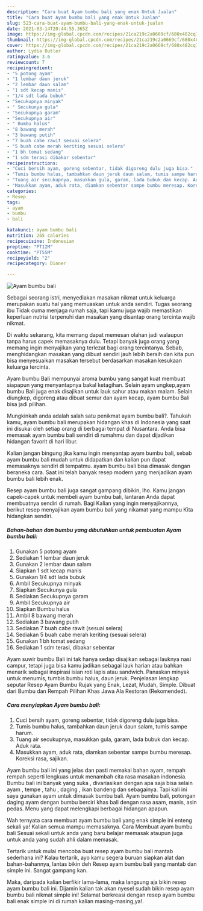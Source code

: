 ```yaml
---
description: "Cara buat Ayam bumbu bali yang enak Untuk Jualan"
title: "Cara buat Ayam bumbu bali yang enak Untuk Jualan"
slug: 523-cara-buat-ayam-bumbu-bali-yang-enak-untuk-jualan
date: 2021-03-14T20:44:55.365Z
image: https://img-global.cpcdn.com/recipes/21ca219c2a0669cf/680x482cq70/ayam-bumbu-bali-foto-resep-utama.jpg
thumbnail: https://img-global.cpcdn.com/recipes/21ca219c2a0669cf/680x482cq70/ayam-bumbu-bali-foto-resep-utama.jpg
cover: https://img-global.cpcdn.com/recipes/21ca219c2a0669cf/680x482cq70/ayam-bumbu-bali-foto-resep-utama.jpg
author: Lydia Butler
ratingvalue: 3.6
reviewcount: 7
recipeingredient:
- "5 potong ayam"
- "1 lembar daun jeruk"
- "2 lembar daun salam"
- "1 sdt kecap manis"
- "1/4 sdt lada bubuk"
- "Secukupnya minyak"
- " Secukunya gula"
- "Secukupnya garam"
- "Secukupnya air"
- " Bumbu halus"
- "8 bawang merah"
- "3 bawang putih"
- "7 buah cabe rawit sesuai selera"
- "5 buah cabe merah keriting sesuai selera"
- "1 bh tomat sedang"
- "1 sdm terasi dibakar sebentar"
recipeinstructions:
- "Cuci bersih ayam, goreng sebentar, tidak digoreng dulu juga bisa."
- "Tumis bumbu halus, tambahkan daun jeruk daun salam, tumis sampe harum."
- "Tuang air secukupnya, masukkan gula, garam, lada bubuk dan kecap. Aduk rata."
- "Masukkan ayam, aduk rata, diamkan sebentar sampe bumbu meresap. Koreksi rasa, sajikan."
categories:
- Resep
tags:
- ayam
- bumbu
- bali

katakunci: ayam bumbu bali 
nutrition: 265 calories
recipecuisine: Indonesian
preptime: "PT12M"
cooktime: "PT55M"
recipeyield: "2"
recipecategory: Dinner

---
```



![Ayam bumbu bali](https://img-global.cpcdn.com/recipes/21ca219c2a0669cf/680x482cq70/ayam-bumbu-bali-foto-resep-utama.jpg)

Sebagai seorang istri, menyediakan masakan nikmat untuk keluarga merupakan suatu hal yang memuaskan untuk anda sendiri. Tugas seorang ibu Tidak cuma menjaga rumah saja, tapi kamu juga wajib memastikan keperluan nutrisi terpenuhi dan masakan yang disantap orang tercinta wajib nikmat.

Di waktu  sekarang, kita memang dapat memesan olahan jadi walaupun tanpa harus capek memasaknya dulu. Tetapi banyak juga orang yang memang ingin menyajikan yang terlezat bagi orang tercintanya. Sebab, menghidangkan masakan yang dibuat sendiri jauh lebih bersih dan kita pun bisa menyesuaikan masakan tersebut berdasarkan masakan kesukaan keluarga tercinta. 

Ayam bumbu Bali mempunyai aroma bumbu yang sangat kuat membuat siapapun yang menyantapnya bakal ketagihan. Selain ayam ungkep,ayam bumbu Bali juga enak disajikan untuk lauk sahur atau makan malam. Selain diungkep, digoreng atau dibuat semur dan ayam kecap, ayam bumbu Bali bisa jadi pilihan.

Mungkinkah anda adalah salah satu penikmat ayam bumbu bali?. Tahukah kamu, ayam bumbu bali merupakan hidangan khas di Indonesia yang saat ini disukai oleh setiap orang di berbagai tempat di Nusantara. Anda bisa memasak ayam bumbu bali sendiri di rumahmu dan dapat dijadikan hidangan favorit di hari libur.

Kalian jangan bingung jika kamu ingin menyantap ayam bumbu bali, sebab ayam bumbu bali mudah untuk didapatkan dan kalian pun dapat memasaknya sendiri di tempatmu. ayam bumbu bali bisa dimasak dengan beraneka cara. Saat ini telah banyak resep modern yang menjadikan ayam bumbu bali lebih enak.

Resep ayam bumbu bali juga sangat gampang dibikin, lho. Kamu jangan capek-capek untuk membeli ayam bumbu bali, lantaran Anda dapat membuatnya sendiri di rumah. Bagi Kalian yang ingin menyajikannya, berikut resep menyajikan ayam bumbu bali yang nikamat yang mampu Kita hidangkan sendiri.

<!--inarticleads1-->

##### Bahan-bahan dan bumbu yang dibutuhkan untuk pembuatan Ayam bumbu bali:

1. Gunakan 5 potong ayam
1. Sediakan 1 lembar daun jeruk
1. Gunakan 2 lembar daun salam
1. Siapkan 1 sdt kecap manis
1. Gunakan 1/4 sdt lada bubuk
1. Ambil Secukupnya minyak
1. Siapkan  Secukunya gula
1. Sediakan Secukupnya garam
1. Ambil Secukupnya air
1. Siapkan  Bumbu halus
1. Ambil 8 bawang merah
1. Sediakan 3 bawang putih
1. Sediakan 7 buah cabe rawit (sesuai selera)
1. Sediakan 5 buah cabe merah keriting (sesuai selera)
1. Gunakan 1 bh tomat sedang
1. Sediakan 1 sdm terasi, dibakar sebentar


Ayam suwir bumbu Bali ini tak hanya sedap disajikan sebagai lauknya nasi campur, tetapi juga bisa kamu jadikan sebagai lauk harian atau bahkan menarik sebagai inspirasi isian roti lapis atau sandwich. Panaskan minyak untuk menumis, tumbis bumbu halus, daun jeruk. Penjelasan lengkap seputar Resep Ayam Bumbu Rujak yang Enak, Lezat, Mudah, Simple. Dibuat dari Bumbu dan Rempah Pilihan Khas Jawa Ala Restoran (Rekomended). 

<!--inarticleads2-->

##### Cara menyiapkan Ayam bumbu bali:

1. Cuci bersih ayam, goreng sebentar, tidak digoreng dulu juga bisa.
1. Tumis bumbu halus, tambahkan daun jeruk daun salam, tumis sampe harum.
1. Tuang air secukupnya, masukkan gula, garam, lada bubuk dan kecap. Aduk rata.
1. Masukkan ayam, aduk rata, diamkan sebentar sampe bumbu meresap. Koreksi rasa, sajikan.


Ayam bumbu bali ini yang jelas dan pasti memakai bahan ayam, rempah rempah seperti lengkuas untuk menambah cita rasa masakan indonesia. Bumbu bali ini banyak yang suka , divariasikan dengan apa saja bisa selain ayam , tempe , tahu , daging , ikan bandeng dan sebagainya. Tapi kali ini saya gunakan ayam untuk dimasak bumbu bali. Ayam bumbu bali, potongan daging ayam dengan bumbu berciri khas bali dengan rasa asam, manis, asin pedas. Menu yang dapat melengkapi berbagai hidangan apapun. 

Wah ternyata cara membuat ayam bumbu bali yang enak simple ini enteng sekali ya! Kalian semua mampu memasaknya. Cara Membuat ayam bumbu bali Sesuai sekali untuk anda yang baru belajar memasak ataupun juga untuk anda yang sudah ahli dalam memasak.

Tertarik untuk mulai mencoba buat resep ayam bumbu bali mantab sederhana ini? Kalau tertarik, ayo kamu segera buruan siapkan alat dan bahan-bahannya, lantas bikin deh Resep ayam bumbu bali yang mantab dan simple ini. Sangat gampang kan. 

Maka, daripada kalian berfikir lama-lama, maka langsung aja bikin resep ayam bumbu bali ini. Dijamin kalian tak akan nyesel sudah bikin resep ayam bumbu bali nikmat simple ini! Selamat berkreasi dengan resep ayam bumbu bali enak simple ini di rumah kalian masing-masing,ya!.

